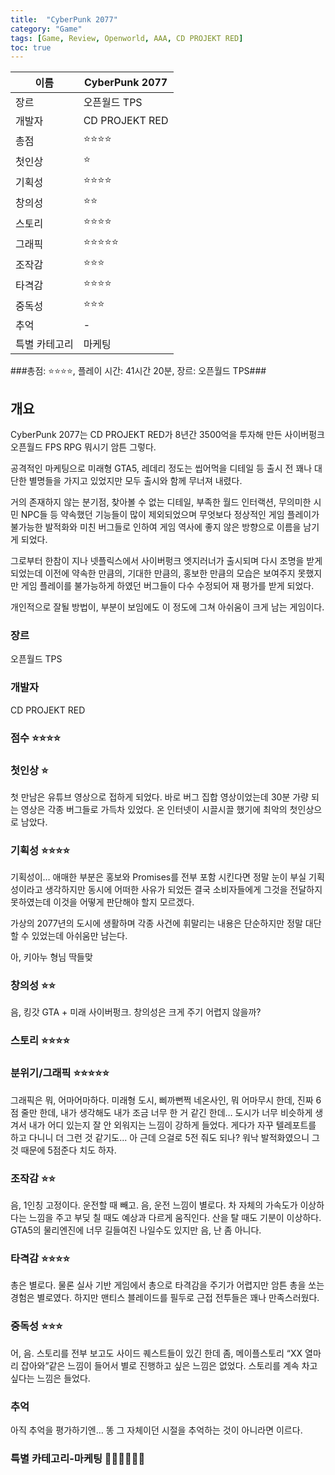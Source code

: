```yaml
---
title:  "CyberPunk 2077"
category: "Game"
tags: [Game, Review, Openworld, AAA, CD PROJEKT RED]
toc: true
---
```


| 이름 | CyberPunk 2077 |
| --- | --- |
| 장르 | 오픈월드 TPS |
| 개발자 | CD PROJEKT RED |
| 총점 | ⭐⭐⭐⭐ |
| 첫인상 | ⭐ |
| 기획성 | ⭐⭐⭐⭐ |
| 창의성 | ⭐⭐ |
| 스토리 | ⭐⭐⭐⭐ |
| 그래픽 | ⭐⭐⭐⭐⭐ |
| 조작감 | ⭐⭐⭐ |
| 타격감 | ⭐⭐⭐⭐ |
| 중독성 | ⭐⭐⭐ |
| 추억 | - |
| 특별 카테고리 | 마케팅 |

###총점: ⭐⭐⭐⭐, 플레이 시간: 41시간 20분, 장르: 오픈월드 TPS###

## 개요

CyberPunk 2077는 CD PROJEKT RED가 8년간 3500억을 투자해 만든 사이버펑크 오픈월드 FPS RPG 뭐시기 암튼 그렇다.

공격적인 마케팅으로 미래형 GTA5, 레데리 정도는 씹어먹을 디테일 등 출시 전 꽤나 대단한 별명들을 가지고 있었지만 모두 출시와 함께 무너져 내렸다.

거의 존재하지 않는 분기점, 찾아볼 수 없는 디테일, 부족한 월드 인터랙션, 무의미한 시민 NPC들 등 약속했던 기능들이 많이 제외되었으며 무엇보다 정상적인 게임 플레이가 불가능한 발적화와 미친 버그들로 인하여 게임 역사에 좋지 않은 방향으로 이름을 남기게 되었다.

그로부터 한참이 지나 넷플릭스에서 사이버펑크 엣지러너가 출시되며 다시 조명을 받게 되었는데 이전에 약속한 만큼의, 기대한 만큼의, 홍보한 만큼의 모습은 보여주지 못했지만 게임 플레이를 불가능하게 하였던 버그들이 다수 수정되어 재 평가를 받게 되었다.

개인적으로 잘될 방법이, 부분이 보임에도 이 정도에 그쳐 아쉬움이 크게 남는 게임이다.

### 장르

오픈월드 TPS

### 개발자

CD PROJEKT RED

### 점수 ⭐⭐⭐⭐

### 첫인상 ⭐

첫 만남은 유튜브 영상으로 접하게 되었다. 바로 버그 집합 영상이었는데 30분 가량 되는 영상은 각종 버그들로 가득차 있었다. 온 인터넷이 시끌시끌 했기에 최악의 첫인상으로 남았다.

### 기획성 ⭐⭐⭐⭐

기획성이… 애매한 부분은 홍보와 Promises를 전부 포함 시킨다면 정말 눈이 부실 기획성이라고 생각하지만 동시에 어떠한 사유가 되었든 결국 소비자들에게 그것을 전달하지 못하였는데 이것을 어떻게 판단해야 할지 모르겠다.

가상의 2077년의 도시에 생활하며 각종 사건에 휘말리는 내용은 단순하지만 정말 대단할 수 있었는데 아쉬움만 남는다.

아, 키아누 형님 딱들맞

### 창의성 ⭐⭐

음, 킹갓 GTA + 미래 사이버펑크. 창의성은 크게 주기 어렵지 않을까?

### 스토리 ⭐⭐⭐⭐

### 분위기/그래픽 ⭐⭐⭐⭐⭐

그래픽은 뭐, 어마어마하다. 미래형 도시, 삐까뻔쩍 네온사인, 뭐 어마무시 한데, 진짜 6점 줄만 한데, 내가 생각해도 내가 조금 너무 한 거 같긴 한데… 도시가 너무 비슷하게 생겨서 내가 어디 있는지 잘 안 외워지는 느낌이 강하게 들었다. 게다가 자꾸 텔레포트를 하고 다니니 더 그런 것 같기도... 아 근데 으걸로 5전 줘도 되나? 워낙 발적화였으니 그것 때문에 5점준다 치도 하자.

### 조작감 ⭐⭐

음, 1인칭 고정이다. 운전할 때 빼고. 음, 운전 느낌이 별로다. 차 자체의 가속도가 이상하다는 느낌을 주고 부딪 칠 때도 예상과 다르게 움직인다. 산을 탈 때도 기분이 이상하다. GTA5의 물리엔진에 너무 길들여진 나일수도 있지만 음, 난 좀 아니다.

### 타격감 ⭐⭐⭐⭐

총은 별로다. 물론 실사 기반 게임에서 총으로 타격감을 주기가 어렵지만 암튼 총을 쏘는 경험은 별로였다. 하지만 맨티스 블레이드를 필두로 근접 전투들은 꽤나 만족스러웠다.

### 중독성 ⭐⭐⭐

어, 음. 스토리를 전부 보고도 사이드 퀘스트들이 있긴 한데 좀, 메이플스토리 “XX 열마리 잡아와”같은 느낌이 들어서 별로 진행하고 싶은 느낌은 없었다. 스토리를 계속 차고 싶다는 느낌은 들었다.

### 추억

아직 추억을 평가하기엔… 똥 그 자체이던 시절을 추억하는 것이 아니라면 이르다.

### 특별 카테고리-마케팅 💎💎💎💎💎💎
